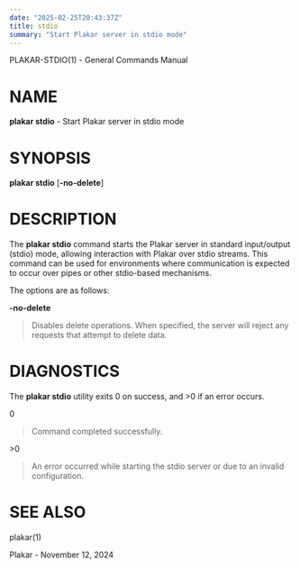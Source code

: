 ```yaml
---
date: "2025-02-25T20:43:37Z"
title: stdio
summary: "Start Plakar server in stdio mode"
---
```

PLAKAR-STDIO(1) - General Commands Manual

# NAME

**plakar stdio** - Start Plakar server in stdio mode

# SYNOPSIS

**plakar stdio**
\[**-no-delete**]

# DESCRIPTION

The
**plakar stdio**
command starts the Plakar server in standard input/output (stdio)
mode, allowing interaction with Plakar over stdio streams.
This command can be used for environments where communication is
expected to occur over pipes or other stdio-based mechanisms.

The options are as follows:

**-no-delete**

> Disables delete operations.
> When specified, the server will reject any requests that attempt to
> delete data.

# DIAGNOSTICS

The **plakar stdio** utility exits&#160;0 on success, and&#160;&gt;0 if an error occurs.

0

> Command completed successfully.

&gt;0

> An error occurred while starting the stdio server or due to an invalid
> configuration.

# SEE ALSO

plakar(1)

Plakar - November 12, 2024
